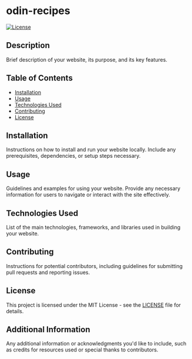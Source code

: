 # odin-recipes

[![License](https://img.shields.io/badge/license-MIT-blue.svg)](https://opensource.org/licenses/MIT)

## Description
Brief description of your website, its purpose, and its key features.

## Table of Contents
- [Installation](#installation)
- [Usage](#usage)
- [Technologies Used](#technologies-used)
- [Contributing](#contributing)
- [License](#license)

## Installation
Instructions on how to install and run your website locally. Include any prerequisites, dependencies, or setup steps necessary.

## Usage
Guidelines and examples for using your website. Provide any necessary information for users to navigate or interact with the site effectively.

## Technologies Used
List of the main technologies, frameworks, and libraries used in building your website.

## Contributing
Instructions for potential contributors, including guidelines for submitting pull requests and reporting issues. 

## License
This project is licensed under the MIT License - see the [LICENSE](LICENSE) file for details.

## Additional Information
Any additional information or acknowledgments you'd like to include, such as credits for resources used or special thanks to contributors.
